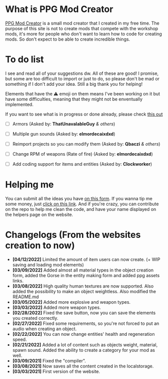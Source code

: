 # What is PPG Mod Creator
[PPG Mod Creator](https://cheeteau.github.io/PPG-Mod-Creator/) is a small mod creator that I created in my free time.
The purpose of this site is not to create mods that compete with the workshop mods, it's more for people who don't want to learn how to code for creating mods. So don't expect to be able to create incredible things.

# To do list
I see and read all of your suggestions dw. All of these are good! I promise, but some are too difficult to import or just to do, so please don't be mad or something if I don't add your idea. Still a big thank you for helping!

Elements that have the ⚠️ emoji on them means I've been working on it but have some difficulties, meaning that they might not be enventually implemented.

If you want to see what is in progress or done already, please check [this out](https://github.com/users/Cheeteau/projects/2/views/2)

- [ ] Armors (Asked by: **ThatUnavalableGuy** _& others_)
- [ ] Multiple gun sounds (Asked by: **elmordecaixdxd**)
- [ ] Reimport projects so you can modify them (Asked by: **Qbaczi** _& others_)
- [ ] Change RPM of weapons (Rate of fire) (Asked by: **elmordecaixdxd**)
- [ ] Add coding support for items and entities (Asked by: **Clockworker**)


# Helping me
You can submit all the ideas you have [on this form](https://docs.google.com/forms/d/e/1FAIpQLScbHfIQZGH6lYh36BHUNsR70Eo5v74Qu9GzSbI-WFvuDAbsFA/viewform).
If you wanna tip me some money, just [click on this link](https://ko-fi.com/cheeteau).
And if you're crazy, you can contribute on the repo to help me clean the code, and have your name displayed on the helpers page on the website.

# Changelogs (From the websites creation to now)
- **[04/12/2022]** Limited the amount of item users can now create. (+ WIP saving and loading mod elements)
- **[03/09/2022]** Added almost all material types in the object creation form, added the Gorse in the entity making form and added ppg assets links.
- **[03/08/2022]** High quality human textures are now supported. Also added the possibility to make an object weightless. Also modified the README.md
- **[03/05/2022]** Added more explosive and weapon types.
- **[03/03/2022]** Added more weapon types.
- **[02/28/2022]** Fixed the save button, now you can save the elements you created correctly.
- **[02/27/2022]** Fixed some requirements, so you're not forced to put an audio when creating an object.
- **[02/22/2022]** You can now change entities' health and regeneration speed.
- **[02/21/2022]** Added a lot of content such as objects weight, material, spawn sound. Added the ability to create a category for your mod as well.
- **[03/09/2021]** Fixed the "compiler".
- **[03/08/2021]** Now saves all the content created in the localstorage.
- **[03/03/2021]** First version of the website.
